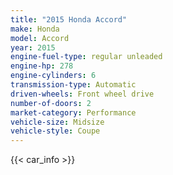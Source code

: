 ```yaml
---
title: "2015 Honda Accord"
make: Honda
model: Accord
year: 2015
engine-fuel-type: regular unleaded
engine-hp: 278
engine-cylinders: 6
transmission-type: Automatic
driven-wheels: Front wheel drive
number-of-doors: 2
market-category: Performance
vehicle-size: Midsize
vehicle-style: Coupe
---
```


{{< car_info >}}
